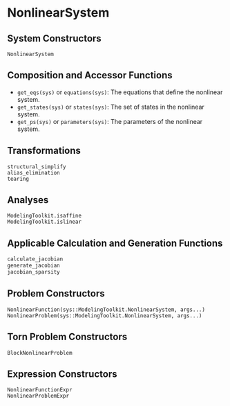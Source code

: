 # NonlinearSystem

## System Constructors

```@docs
NonlinearSystem
```

## Composition and Accessor Functions

- `get_eqs(sys)` or `equations(sys)`: The equations that define the nonlinear system.
- `get_states(sys)` or `states(sys)`: The set of states in the nonlinear system.
- `get_ps(sys)` or `parameters(sys)`: The parameters of the nonlinear system.

## Transformations

```@docs
structural_simplify
alias_elimination
tearing
```

## Analyses

```@docs
ModelingToolkit.isaffine
ModelingToolkit.islinear
```

## Applicable Calculation and Generation Functions

```julia
calculate_jacobian
generate_jacobian
jacobian_sparsity
```

## Problem Constructors

```@docs
NonlinearFunction(sys::ModelingToolkit.NonlinearSystem, args...)
NonlinearProblem(sys::ModelingToolkit.NonlinearSystem, args...)
```

## Torn Problem Constructors

```@docs
BlockNonlinearProblem
```

## Expression Constructors

```@docs
NonlinearFunctionExpr
NonlinearProblemExpr
```
